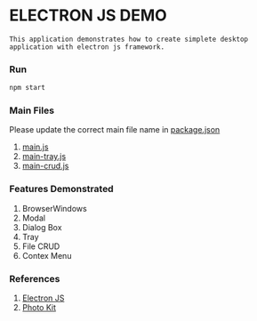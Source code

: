 # ELECTRON JS DEMO

    This application demonstrates how to create simplete desktop application with electron js framework.

### Run

```bash
npm start
```

### Main Files

Please update the correct main file name in [package.json](package.json)

1. [main.js](main.js)
2. [main-tray.js](main-tray.js)
3. [main-crud.js](main-crud.js)

### Features Demonstrated

1. BrowserWindows
2. Modal
3. Dialog Box
4. Tray
5. File CRUD
6. Contex Menu

### References

1. [Electron JS](https://www.electronjs.org/)
2. [Photo Kit](http://photonkit.com/)
